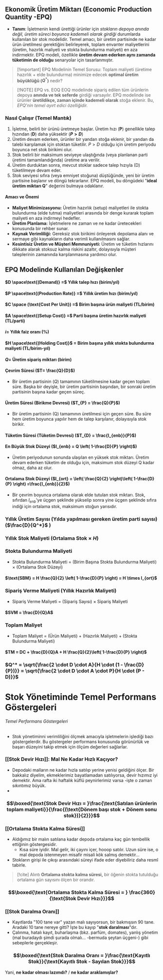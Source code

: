## Ekonomik Üretim Miktarı (Economic Production Quantity -EPQ)

- **Tanım**: İşletmenin kendi ürettiği ürünler için *stokların depoya anında değil, üretim süreci boyunca kademeli olarak girdiği*  durumlarda kullanılan bir stok modelidir. Temel amacı, bir üretim partisinde ne kadar ürün üretilmesi gerektiğini belirleyerek, toplam envanter maliyetlerini (üretim, hazırlık maliyeti ve stokta bulundurma maliyeti) en aza indirmektir. EPQ modeli, özellikle **üretim devam ederken aynı zamanda tüketimin de olduğu** senaryolar için tasarlanmıştır.



> [!important] EPQ Modelinin Temel Sorusu:
> Toplam maliyeti (üretime hazırlık + elde bulundurma) minimize edecek **optimal üretim büyüklüğü ($Q^*$)** nedir?


> [!NOTE] EPQ vs. EOQ 
> EOQ modelinde sipariş edilen tüm ürünlerin depoya **anında ve tek seferde** girdiği varsayılır. EPQ modelinde ise ürünler **üretildikçe, zaman içinde kademeli olarak** stoğa eklenir. Bu, *EPQ'nin temel ayırt edici özelliğidir.*

### Nasıl Çalışır (Temel Mantık)
1. İşletme, belirli bir ürünü üretmeye başlar. Üretim hızı (**P**) genellikle talep hızından (**D**) daha yüksektir (**$P>D$**)
2. Üretim devam ederken, ürünler bir yandan stoğa eklenir, bir yandan da talebi karşılamak için stoktan tüketilir. $P>D$ olduğu için üretim periyodu boyunca net stok birikimi olur.
3. Stok belirli bir maksimum seviyeye ulaştığında (veya planlanan parti üretimi tamamlandığında) üretime ara verilir.
4. Üretim durduktan sonra, mevcut stoklar sadece talep hızıyla (D) tüketilmeye devam eder.
5. Stok seviyesi sıfıra (veya emniyet stoğuna) düştüğünde, yeni bir üretim partisine başlanır ve döngü tekrarlanır. EPQ modeli, bu döngüdeki "**ideal üretim miktarı Q**" değerini bulmaya odaklanır.
#### Amacı ve Önemi
- **Maliyet Minimizasyonu:** Üretim hazırlık (setup) maliyetleri ile stokta bulundurma (elde tutma) maliyetleri arasında bir denge kurarak toplam maliyeti en aza indirmeyi hedefler.
- **Üretim Planlama:** İşletmelere ne zaman ve ne kadar üretecekleri konusunda bir rehber sunar.
- **Kaynak Verimliliği:** Gereksiz stok birikimi önleyerek depolama alanı ve sermaye gibi kaynakların daha verimli kullanılmasını sağlar.
- **Kesintisiz Üretim ve Müşteri Memnuniyeti:** Üretim ve tüketim hızlarını dikkate alarak stoksuz kalma riskini azaltır, dolayısıyla müşteri taleplerinin zamanında karşılanmasına yardımcı olur.

## EPQ Modelinde Kullanılan Değişkenler
#### $D \space\text{(Demand)} =$ Yıllık talep hızı (birim/yıl)
#### $P \space\text{(Production Rate)}  =$ Yıllık üretim hızı (birim/yıl)
#### $C \space (\text{Cost Per Unit}) =$ Birim başına ürün maliyeti (TL/birim)
#### $A \space\text{(Setup Cost)}  =$ Parti başına üretim hazırlık maliyeti (TL/parti)
#### $i =$ Yıllık faiz oranı (%)
#### $H \space\text{(Holding Cost)}$ = Birim başına yıllık stokta bulundurma maliyeti (TL/birim-yıl)
#### $Q =$ Üretim sipariş miktarı (birim)



#### Çevrim Süresi ($T= \frac{Q}{D}$)
- Bir üretim partisinin ($Q$) tamamının tüketilmesine kadar geçen toplam süre. Başka bir deyişle, bir üretim partisinin başından, bir sonraki üretim partisinin başına kadar geçen süreç.
#### Üretim Süresi (Birikme Devresi) ($T_{P} = \frac{Q}{P}$)
- Bir üretim partisinin (Q) tamamının üretilmesi için geçen süre. Bu süre hem üretim boyunca yapılır hem de talep karşılanır, dolayısıyla stok birikir.
#### Tüketim Süresi (Tüketim Devresi) ($T_{D} = \frac{I_{enb}}{P}$)

#### En Büyük Stok Düzeyi ($I_{enb} = Q \left( 1-\frac{D}{P} \right)$)
- Üretim periyodunun sonunda ulaşılan en yüksek stok miktarı. Üretim devam ederken tüketim de olduğu için, maksimum stok düzeyi Q kadar olmaz, daha az olur.

#### Ortalama Stok Düzeyi ($I_{ort} = \left( \frac{Q}{2} \right)\left( 1-\frac{D}{P} \right) =\frac{I_{enb}}{2}$)
- Bir çevrim boyunca ortalama olarak elde tutulan stok miktarı. Stok, sıfırdan $I_{enb}$'ye üçgen şeklinde yükselip sonra yine üçgen şeklinde sıfıra indiği için ortalama stok, maksimum stoğun yarısıdır.

### Yıllık Üretim Sayısı (Yılda yapılması gereken üretim parti sayısı) ($\frac{D}{Q^*}$ )

### Yıllık Stok Maliyeti ($\text{Ortalama Stok} \times H$)
### Stokta Bulundurma Maliyeti
- Stokta Bulundurma Maliyeti = (Birim Başına Stokta Bulundurma Maliyeti) $\times$ (Ortalama Stok Düzeyi)
#### $\text{SBM} = H \frac{Q}{2} \left( 1-\frac{D}{P} \right) = H  \times I_{ort}$

### Sipariş Verme Maliyeti (Yıllık Hazırlık Maliyeti)
- Sipariş Verme Maliyeti = (Sipariş Sayısı) $\times$ Sipariş Maliyeti
#### $SVM = \frac{D}{Q}A$

### Toplam Maliyet
- Toplam Maliyet = (Ürün Maliyeti) + (Hazırlık Maliyeti) + (Stokta Bulundurma Maliyeti)
#### $TM = DC + \frac{D}{Q}A + H \frac{Q}{2}\left( 1-\frac{D}{P} \right)$


### $Q^* = \sqrt{\frac{2 \cdot D \cdot A}{H \cdot (1 - \frac{D}{P})}} = \sqrt{\frac{2 \cdot D \cdot A \cdot P}{H \cdot (P - D)}}$



# Stok Yönetiminde Temel Performans Göstergeleri
###### Temel Performans Göstergeleri
- Stok yönetiminni verimliliğini ölçmek amacıyla işletmelerin işlediği bazı göstergelerdir. Bu göstergeler performans konusunda görünürlük ve başarı düzeyini takip etmek için ölçüm değerleri sağlarlar.

### [[Stok Devir Hızı]]: Mal Ne Kadar Hızlı Kaçıyor?
- Depodaki malların ne kadar hızla satılıp yerine yenisi geldiğini ölçer. Bir bakkalız diyelim, ekmeklerimiz bayatlamadan satılıyorsa, devir hızımız iyi demektir. Ama rafta iki haftalık küflü peynirlerimiz varsa -işte o zaman sıkıntımız büyük.
- 
### $$\boxed{\text{Stok Devir Hızı = }\frac{\text{Satılan ürünlerin toplam maliyeti}}{\frac{(\text{Dönem başı stok + Dönem sonu stok})}{2}}}$$


### [[Ortalama Stokta Kalma Süresi]]
- Aldığımız bir malın satılana kadar depoda ortalama kaç gün tembellik ettiğinin göstergesidir.
	- Kısa süre iyidir. Mal gelir, iki çayını içer, hooop satılır. Uzun süre ise, o mal depoda istenmeyen misafir misali kök salmış demektir...
- Stokların girişi ile çıkışı arasındaki süreyi ifade eder diyebiliriz daha resmî tabirle.

> [!cite] Alıntı
> **Ortalama stokta kalma süresi,** bir öğenin stokta tutulduğu ortalama gün sayısını ölçen bir orandır.

### $$\boxed{\text{Ortalama Stokta Kalma Süresi = } \frac{360}{\text{Stok Devir Hızı}}}$$

### [[Stok Daralma Oranı]]
- Kayıtlarda "100 tane var" yazan malı sayıyorsun, bir bakmışsın 90 tane. Aradaki 10 tane nereye gitti? İşte bu kayıp "**stok daralması**"dır.
- Çalınma, hatalı kayıt, buharlaşma (bkz. parfüm, domates), yanlış yönetim (mal buradaydı şimdi şurada olmalı... -bermuda şeytan üçgeni-) gibi sebeplerle gerçekleşir.

### $$\boxed{\text{Stok Daralma Oranı = }\frac{\text{Kayıtlı Stok}}{\text{Kayıtlı Stok - Sayılan Stok}}}$$

Yani, **ne kadar olması lazımdı?** / **ne kadar araklamışlar?**